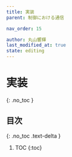 ```yaml
---
title: 実装
parent: 制御における通信

nav_order: 15

author: 丸山響輝
last_modified_at: true
state: editing
---
```


# **実装**
{: .no_toc }

## 目次
{: .no_toc .text-delta }

1. TOC
{:toc}
